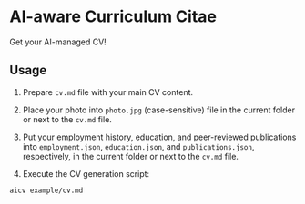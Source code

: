 # AI-aware Curriculum Citae

Get your AI-managed CV!

## Usage

1. Prepare `cv.md` file with your main CV content.

2. Place your photo into `photo.jpg` (case-sensitive) file in the current folder or next to the `cv.md` file.

3. Put your employment history, education, and peer-reviewed publications into `employment.json`, `education.json`, and `publications.json`, respectively, in the current folder or next to the `cv.md` file.

4. Execute the CV generation script:

```
aicv example/cv.md
```

